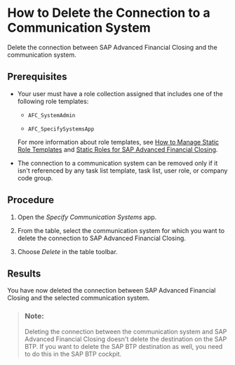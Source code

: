 <!-- loio9c0a0d9edb744cb8bbfbf7eb55b5b1ab -->

# How to Delete the Connection to a Communication System

Delete the connection between SAP Advanced Financial Closing and the communication system.



<a name="loio9c0a0d9edb744cb8bbfbf7eb55b5b1ab__prereq_osc_vx5_3tb"/>

## Prerequisites

-   Your user must have a role collection assigned that includes one of the following role templates:

    -   `AFC_SystemAdmin`

    -   `AFC_SpecifySystemsApp`


    For more information about role templates, see [How to Manage Static Role Templates](../User-Management/how-to-manage-static-role-templates-0cca34d.md) and [Static Roles for SAP Advanced Financial Closing](../User-Management/static-roles-for-sap-advanced-financial-closing-b92a241.md).

-   The connection to a communication system can be removed only if it isn't referenced by any task list template, task list, user role, or company code group.




<a name="loio9c0a0d9edb744cb8bbfbf7eb55b5b1ab__steps_xqc_xx5_3tb"/>

## Procedure

1.  Open the *Specify Communication Systems* app.

2.  From the table, select the communication system for which you want to delete the connection to SAP Advanced Financial Closing.

3.  Choose *Delete* in the table toolbar.




<a name="loio9c0a0d9edb744cb8bbfbf7eb55b5b1ab__result_dvk_bjv_3tb"/>

## Results

You have now deleted the connection between SAP Advanced Financial Closing and the selected communication system.

> ### Note:  
> Deleting the connection between the communication system and SAP Advanced Financial Closing doesn't delete the destination on the SAP BTP. If you want to delete the SAP BTP destination as well, you need to do this in the SAP BTP cockpit.

